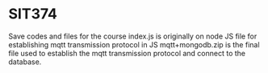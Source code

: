 # SIT374
Save codes and files for the course
index.js is originally on node JS file for establishing mqtt transmission protocol in JS
mqtt+mongodb.zip is the final file used to establish the mqtt transmission protocol and connect to the database.
